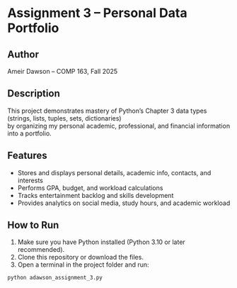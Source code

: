 # Assignment 3 – Personal Data Portfolio

## Author
Ameir Dawson – COMP 163, Fall 2025

## Description
This project demonstrates mastery of Python’s Chapter 3 data types (strings, lists, tuples, sets, dictionaries)  
by organizing my personal academic, professional, and financial information into a portfolio.  

## Features
- Stores and displays personal details, academic info, contacts, and interests
- Performs GPA, budget, and workload calculations
- Tracks entertainment backlog and skills development
- Provides analytics on social media, study hours, and academic workload

## How to Run
1. Make sure you have Python installed (Python 3.10 or later recommended).
2. Clone this repository or download the files.
3. Open a terminal in the project folder and run:

```bash
python adawson_assignment_3.py

